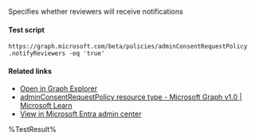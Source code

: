 Specifies whether reviewers will receive notifications



#### Test script
```
https://graph.microsoft.com/beta/policies/adminConsentRequestPolicy
.notifyReviewers -eq 'true'
```

#### Related links

- [Open in Graph Explorer](https://developer.microsoft.com/en-us/graph/graph-explorer?request=policies/adminConsentRequestPolicy&method=GET&version=beta&GraphUrl=https://graph.microsoft.com)
- [adminConsentRequestPolicy resource type - Microsoft Graph v1.0 | Microsoft Learn](https://learn.microsoft.com/en-us/graph/api/resources/adminconsentrequestpolicy)
- [View in Microsoft Entra admin center](https://portal.azure.com/#view/Microsoft_AAD_IAM/ConsentPoliciesMenuBlade/~/AdminConsentSettings)

<!--- Results --->
%TestResult%
